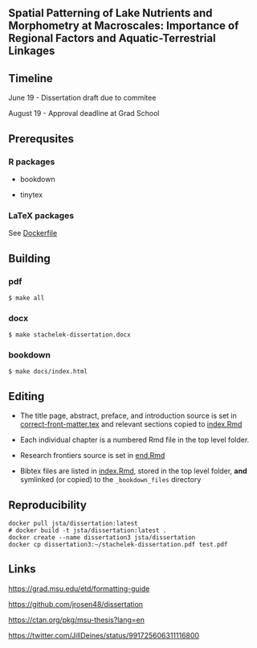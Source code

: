 ## Spatial Patterning of Lake Nutrients and Morphometry at Macroscales: Importance of Regional Factors and Aquatic-Terrestrial Linkages

## Timeline

June 19 - Dissertation draft due to commitee

August 19 - Approval deadline at Grad School

## Prerequsites

### R packages
 
 * bookdown
 
 * tinytex
 
### LaTeX packages

See [Dockerfile](Dockerfile)

## Building

### pdf
`$ make all`

### docx
`$ make stachelek-dissertation.docx`

### bookdown
`$ make docs/index.html`

## Editing

* The title page, abstract, preface, and introduction source is set in [correct-front-matter.tex](correct-front-matter.tex) and relevant sections copied to [index.Rmd](index.Rmd)

* Each individual chapter is a numbered Rmd file in the top level folder.

* Research frontiers source is set in [end.Rmd](end.Rmd)

* Bibtex files are listed in [index.Rmd](index.Rmd), stored in the top level folder, **and** symlinked (or copied) to the `_bookdown_files` directory

## Reproducibility

```
docker pull jsta/dissertation:latest
# docker build -t jsta/dissertation:latest .
docker create --name dissertation3 jsta/dissertation
docker cp dissertation3:~/stachelek-dissertation.pdf test.pdf
```

## Links

https://grad.msu.edu/etd/formatting-guide

https://github.com/jrosen48/dissertation

https://ctan.org/pkg/msu-thesis?lang=en

https://twitter.com/JillDeines/status/991725606311116800
